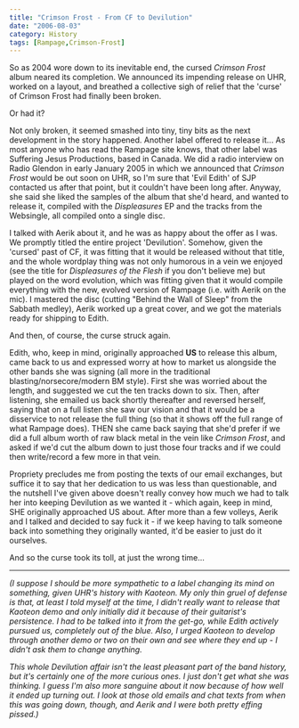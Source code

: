 ```yaml
---
title: "Crimson Frost - From CF to Devilution"
date: "2006-08-03"
category: History
tags: [Rampage,Crimson-Frost]
---
```


So as 2004 wore down to its inevitable end, the cursed *Crimson Frost* album neared its completion. We announced its impending release on UHR, worked on a layout, and breathed a collective sigh of relief that the 'curse' of Crimson Frost had finally been broken.

Or had it?

Not only broken, it seemed smashed into tiny, tiny bits as the next development in the story happened. Another label offered to release it... As most anyone who has read the Rampage site knows, that other label was Suffering Jesus Productions, based in Canada. We did a radio interview on Radio Glendon in early January 2005 in which we announced that *Crimson Frost* would be out soon on UHR, so I'm sure that 'Evil Edith' of SJP contacted us after that point, but it couldn't have been long after. Anyway, she said she liked the samples of the album that she'd heard, and wanted to release it, compiled with the *Displeasures* EP and the tracks from the Websingle, all compiled onto a single disc.

I talked with Aerik about it, and he was as happy about the offer as I was. We promptly titled the entire project 'Devilution'. Somehow, given the 'cursed' past of CF, it was fitting that it would be released without that title, and the whole wordplay thing was not only humorous in a vein we enjoyed (see the title for *Displeasures of the Flesh* if you don't believe me) but played on the word evolution, which was fitting given that it would compile everything with the new, evolved version of Rampage (i.e. with Aerik on the mic). I mastered the disc (cutting "Behind the Wall of Sleep" from the Sabbath medley), Aerik worked up a great cover, and we got the materials ready for shipping to Edith.

And then, of course, the curse struck again.

Edith, who, keep in mind, originally approached **US** to release this album, came back to us and expressed worry at how to market us alongside the other bands she was signing (all more in the traditional blasting/norsecore/modern BM style). First she was worried about the length, and suggested we cut the ten tracks down to six. Then, after listening, she emailed us back shortly thereafter and reversed herself, saying that on a full listen she saw our vision and that it would be a disservice to not release the full thing (so that it shows off the full range of what Rampage does). THEN she came back saying that she'd prefer if we did a full album worth of raw black metal in the vein like *Crimson Frost*, and asked if we'd cut the album down to just those four tracks and if we could then write/record a few more in that vein.

Propriety precludes me from posting the texts of our email exchanges, but suffice it to say that her dedication to us was less than questionable, and the nutshell I've given above doesn't really convey how much we had to talk her into keeping Devilution as we wanted it - which again, keep in mind, SHE originally approached US about. After more than a few volleys, Aerik and I talked and decided to say fuck it - if we keep having to talk someone back into something they originally wanted, it'd be easier to just do it ourselves.

And so the curse took its toll, at just the wrong time...

***

*(I suppose I should be more sympathetic to a label changing its mind on something, given UHR's history with Kaoteon. My only thin gruel of defense is that, at least I told myself at the time, I didn't really want to release that Kaoteon demo and only initially did it because of their guitarist's persistence. I had to be talked into it from the get-go, while Edith actively pursued us, completely out of the blue. Also, I urged Kaoteon to develop through another demo or two on their own and see where they end up - I didn't ask them to change anything.*

*This whole Devilution affair isn't the least pleasant part of the band history, but it's certainly one of the more curious ones. I just don't get what she was thinking. I guess I'm also more sanguine about it now because of how well it ended up turning out. I look at those old emails and chat texts from when this was going down, though, and Aerik and I were both pretty effing pissed.)*
